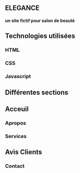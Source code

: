 ## ELEGANCE
#### un site fictif pour salon de beauté
## Technologies utilisées
### HTML
### CSS
### Javascript
## Différentes sections
## Acceuil
### Apropos
### Services
## Avis Clients
### Contact
